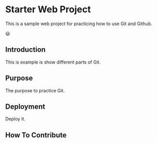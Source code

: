 # Starter Web Project

This is a sample web project for practicing how to use Git and Github.

:smiley:

## Introduction

This is example is show different parts of Git.

## Purpose

The purpose to practice Git.

## Deployment

Deploy it.

## How To Contribute

